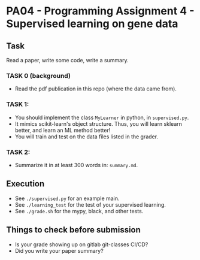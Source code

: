 # PA04 - Programming Assignment 4 - Supervised learning on gene data

## Task
Read a paper, write some code, write a summary.

### TASK 0 (background)
* Read the pdf publication in this repo (where the data came from).

### TASK 1:
* You should implement the class `MyLearner` in python, in `supervised.py`.
* It mimics scikit-learn's object structure. 
  Thus, you will learn sklearn better, and learn an ML method better!
* You will train and test on the data files listed in the grader.

### TASK 2:
* Summarize it in at least 300 words in: `summary.md`.

## Execution
* See `./supervised.py` for an example main.
* See `./learning_test` for the test of your supervised learning.
* See `./grade.sh` for the mypy, black, and other tests.

## Things to check before submission
* Is your grade showing up on gitlab git-classes CI/CD?
* Did you write your paper summary?
